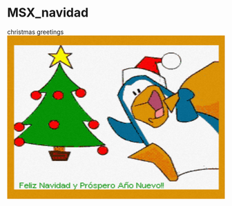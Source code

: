 # MSX_navidad
christmas greetings
![alt text](https://github.com/carlosmsx/MSX_navidad/blob/master/MSX_navidad.png?raw=true)

